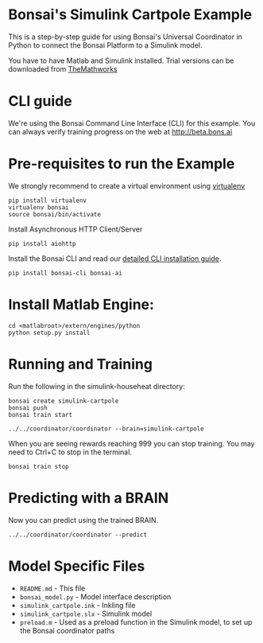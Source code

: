 # Bonsai's Simulink Cartpole Example

This is a step-by-step guide for using Bonsai's Universal Coordinator in Python to connect the Bonsai Platform to a Simulink model.

You have to have Matlab and Simulink installed. Trial versions can be downloaded from [TheMathworks](http://www.themathworks.com)

# CLI guide

We're using the Bonsai Command Line Interface (CLI) for this example. You can always verify training progress on the web at
http://beta.bons.ai

# Pre-requisites to run the Example

We strongly recommend to create a virtual environment using [virtualenv](https://virtualenv.pypa.io/en/stable/installation/)

    pip install virtualenv
    virtualenv bonsai
    source bonsai/bin/activate

Install Asynchronous HTTP Client/Server

    pip install aiohttp

Install the Bonsai CLI and read our [detailed CLI installation guide](http://docs.bons.ai/guides/cli-guide.html).

    pip install bonsai-cli bonsai-ai


# Install Matlab Engine:

    cd <matlabroot>/extern/engines/python
    python setup.py install

# Running and Training

Run the following in the simulink-househeat directory:

    bonsai create simulink-cartpole
    bonsai push
    bonsai train start

    ../../coordinator/coordinator --brain=simulink-cartpole

When you are seeing rewards reaching 999 you can stop training. You may need to Ctrl+C to stop in the terminal.

    bonsai train stop    

# Predicting with a BRAIN

Now you can predict using the trained BRAIN.

    ../../coordinator/coordinator --predict

# Model Specific Files

* `README.md` - This file
* `bonsai_model.py` - Model interface description
* `simulink_cartpole.ink` - Inkling file
* `simulink_cartpole.slx` - Simulink model
* `preload.m` - Used as a preload function in the Simulink model, to
  set up the Bonsai coordinator paths
